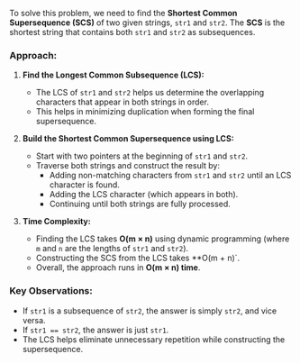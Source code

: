 To solve this problem, we need to find the **Shortest Common Supersequence (SCS)** of two given strings, `str1` and `str2`. The **SCS** is the shortest string that contains both `str1` and `str2` as subsequences.

### **Approach:**
1. **Find the Longest Common Subsequence (LCS):**  
   - The LCS of `str1` and `str2` helps us determine the overlapping characters that appear in both strings in order.  
   - This helps in minimizing duplication when forming the final supersequence.

2. **Build the Shortest Common Supersequence using LCS:**  
   - Start with two pointers at the beginning of `str1` and `str2`.  
   - Traverse both strings and construct the result by:
     - Adding non-matching characters from `str1` and `str2` until an LCS character is found.
     - Adding the LCS character (which appears in both).
     - Continuing until both strings are fully processed.

3. **Time Complexity:**  
   - Finding the LCS takes **O(m × n)** using dynamic programming (where `m` and `n` are the lengths of `str1` and `str2`).  
   - Constructing the SCS from the LCS takes **O(m + n)`.  
   - Overall, the approach runs in **O(m × n) time**.

### **Key Observations:**
- If `str1` is a subsequence of `str2`, the answer is simply `str2`, and vice versa.
- If `str1 == str2`, the answer is just `str1`.
- The LCS helps eliminate unnecessary repetition while constructing the supersequence.

